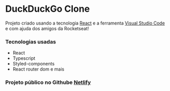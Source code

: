 # DuckDuckGo Clone

Projeto criado usando a tecnologia [React](https://pt-br.reactjs.org/) e a ferramenta [Visual Studio Code](https://code.visualstudio.com/) e com ajuda dos amigos da Rocketseat!

### Tecnologias usadas

- React
- Typescript
- Styled-components
- React router dom e mais

### Projeto público no Githube [Netlify](https://duckduckgo-clone.netlify.app/)